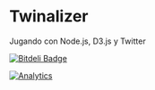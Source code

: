 Twinalizer
==========

Jugando con Node.js, D3.js y Twitter

[![Bitdeli Badge](https://d2weczhvl823v0.cloudfront.net/glena/twinalizer/trend.png)](https://bitdeli.com/free "Bitdeli Badge")

[![Analytics](https://ga-beacon.appspot.com/UA-32429094-1/glena/twinalizer)](https://github.com/glena/twinalizer)
